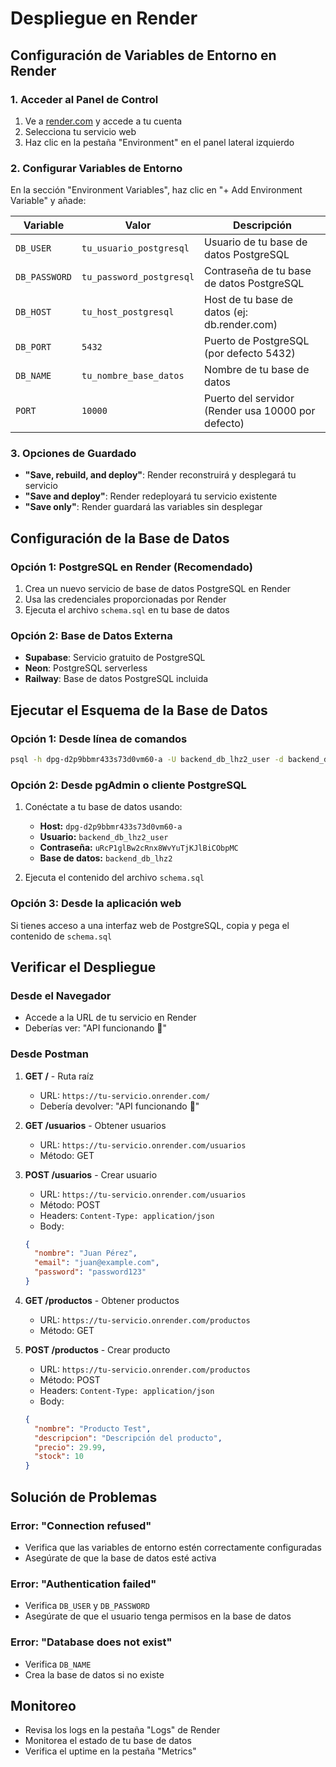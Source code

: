 # Despliegue en Render

## Configuración de Variables de Entorno en Render

### 1. Acceder al Panel de Control
1. Ve a [render.com](https://render.com) y accede a tu cuenta
2. Selecciona tu servicio web
3. Haz clic en la pestaña "Environment" en el panel lateral izquierdo

### 2. Configurar Variables de Entorno
En la sección "Environment Variables", haz clic en "+ Add Environment Variable" y añade:

| Variable | Valor | Descripción |
|----------|-------|-------------|
| `DB_USER` | `tu_usuario_postgresql` | Usuario de tu base de datos PostgreSQL |
| `DB_PASSWORD` | `tu_password_postgresql` | Contraseña de tu base de datos PostgreSQL |
| `DB_HOST` | `tu_host_postgresql` | Host de tu base de datos (ej: db.render.com) |
| `DB_PORT` | `5432` | Puerto de PostgreSQL (por defecto 5432) |
| `DB_NAME` | `tu_nombre_base_datos` | Nombre de tu base de datos |
| `PORT` | `10000` | Puerto del servidor (Render usa 10000 por defecto) |

### 3. Opciones de Guardado
- **"Save, rebuild, and deploy"**: Render reconstruirá y desplegará tu servicio
- **"Save and deploy"**: Render redeployará tu servicio existente
- **"Save only"**: Render guardará las variables sin desplegar

## Configuración de la Base de Datos

### Opción 1: PostgreSQL en Render (Recomendado)
1. Crea un nuevo servicio de base de datos PostgreSQL en Render
2. Usa las credenciales proporcionadas por Render
3. Ejecuta el archivo `schema.sql` en tu base de datos

### Opción 2: Base de Datos Externa
- **Supabase**: Servicio gratuito de PostgreSQL
- **Neon**: PostgreSQL serverless
- **Railway**: Base de datos PostgreSQL incluida

## Ejecutar el Esquema de la Base de Datos

### Opción 1: Desde línea de comandos
```bash
psql -h dpg-d2p9bbmr433s73d0vm60-a -U backend_db_lhz2_user -d backend_db_lhz2 -f schema.sql
```

### Opción 2: Desde pgAdmin o cliente PostgreSQL
1. Conéctate a tu base de datos usando:
   - **Host:** `dpg-d2p9bbmr433s73d0vm60-a`
   - **Usuario:** `backend_db_lhz2_user`
   - **Contraseña:** `uRcP1glBw2cRnx8WvYuTjKJlBiCObpMC`
   - **Base de datos:** `backend_db_lhz2`

2. Ejecuta el contenido del archivo `schema.sql`

### Opción 3: Desde la aplicación web
Si tienes acceso a una interfaz web de PostgreSQL, copia y pega el contenido de `schema.sql`

## Verificar el Despliegue

### Desde el Navegador
- Accede a la URL de tu servicio en Render
- Deberías ver: "API funcionando 🚀"

### Desde Postman
1. **GET /** - Ruta raíz
   - URL: `https://tu-servicio.onrender.com/`
   - Debería devolver: "API funcionando 🚀"

2. **GET /usuarios** - Obtener usuarios
   - URL: `https://tu-servicio.onrender.com/usuarios`
   - Método: GET

3. **POST /usuarios** - Crear usuario
   - URL: `https://tu-servicio.onrender.com/usuarios`
   - Método: POST
   - Headers: `Content-Type: application/json`
   - Body:
   ```json
   {
     "nombre": "Juan Pérez",
     "email": "juan@example.com",
     "password": "password123"
   }
   ```

4. **GET /productos** - Obtener productos
   - URL: `https://tu-servicio.onrender.com/productos`
   - Método: GET

5. **POST /productos** - Crear producto
   - URL: `https://tu-servicio.onrender.com/productos`
   - Método: POST
   - Headers: `Content-Type: application/json`
   - Body:
   ```json
   {
     "nombre": "Producto Test",
     "descripcion": "Descripción del producto",
     "precio": 29.99,
     "stock": 10
   }
   ```

## Solución de Problemas

### Error: "Connection refused"
- Verifica que las variables de entorno estén correctamente configuradas
- Asegúrate de que la base de datos esté activa

### Error: "Authentication failed"
- Verifica `DB_USER` y `DB_PASSWORD`
- Asegúrate de que el usuario tenga permisos en la base de datos

### Error: "Database does not exist"
- Verifica `DB_NAME`
- Crea la base de datos si no existe

## Monitoreo
- Revisa los logs en la pestaña "Logs" de Render
- Monitorea el estado de tu base de datos
- Verifica el uptime en la pestaña "Metrics"
